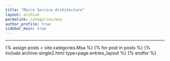 ```yaml
---
title: "Micro Service Architecture"
layout: archive
permalink: categories/msa
author_profile: true
sidebar_main: true
---
```


<!-- 공백이 포함되어 있는 카테고리 이름의 경우 site.categories['a b c'] 이런식으로! -->

***

{% assign posts = site.categories.Msa %}
{% for post in posts %} {% include archive-single2.html type=page.entries_layout %} {% endfor %}